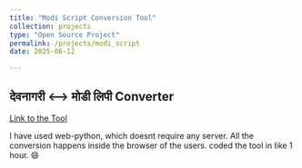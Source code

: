 ```yaml
---
title: "Modi Script Conversion Tool"
collection: projects
type: "Open Source Project"
permalink: /projects/modi_script
date: 2025-06-12

---
```


## देवनागरी ⟷ मोडी लिपी Converter

[Link to the Tool ](https://abhi-glitchhg.github.io/modi_lipi/) 

I have used web-python, which doesnt require any server. All the conversion happens inside the browser of the users. coded the tool in like 1 hour. 😄
